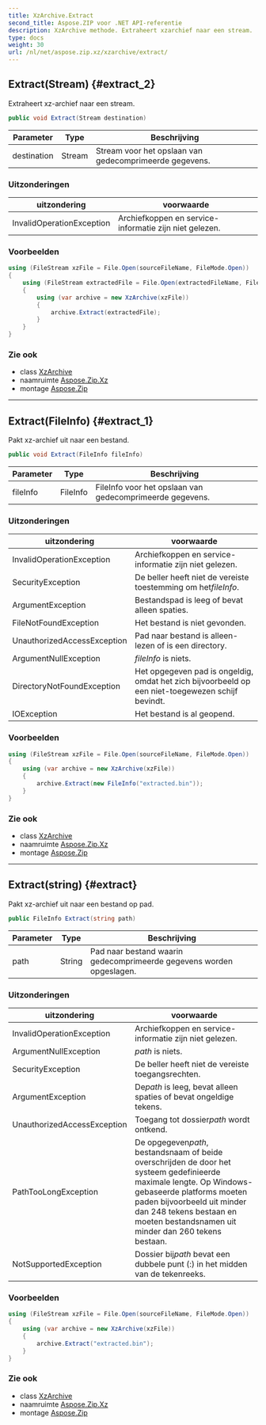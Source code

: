 ```yaml
---
title: XzArchive.Extract
second_title: Aspose.ZIP voor .NET API-referentie
description: XzArchive methode. Extraheert xzarchief naar een stream.
type: docs
weight: 30
url: /nl/net/aspose.zip.xz/xzarchive/extract/
---
```

## Extract(Stream) {#extract_2}

Extraheert xz-archief naar een stream.

```csharp
public void Extract(Stream destination)
```

| Parameter | Type | Beschrijving |
| --- | --- | --- |
| destination | Stream | Stream voor het opslaan van gedecomprimeerde gegevens. |

### Uitzonderingen

| uitzondering | voorwaarde |
| --- | --- |
| InvalidOperationException | Archiefkoppen en service-informatie zijn niet gelezen. |

### Voorbeelden

```csharp
using (FileStream xzFile = File.Open(sourceFileName, FileMode.Open))
{
    using (FileStream extractedFile = File.Open(extractedFileName, FileMode.Create))
    {
        using (var archive = new XzArchive(xzFile))
        {
            archive.Extract(extractedFile);
        }
    }
}
```

### Zie ook

* class [XzArchive](../)
* naamruimte [Aspose.Zip.Xz](../../xzarchive/)
* montage [Aspose.Zip](../../../)

---

## Extract(FileInfo) {#extract_1}

Pakt xz-archief uit naar een bestand.

```csharp
public void Extract(FileInfo fileInfo)
```

| Parameter | Type | Beschrijving |
| --- | --- | --- |
| fileInfo | FileInfo | FileInfo voor het opslaan van gedecomprimeerde gegevens. |

### Uitzonderingen

| uitzondering | voorwaarde |
| --- | --- |
| InvalidOperationException | Archiefkoppen en service-informatie zijn niet gelezen. |
| SecurityException | De beller heeft niet de vereiste toestemming om het*fileInfo*. |
| ArgumentException | Bestandspad is leeg of bevat alleen spaties. |
| FileNotFoundException | Het bestand is niet gevonden. |
| UnauthorizedAccessException | Pad naar bestand is alleen-lezen of is een directory. |
| ArgumentNullException | *fileInfo* is niets. |
| DirectoryNotFoundException | Het opgegeven pad is ongeldig, omdat het zich bijvoorbeeld op een niet-toegewezen schijf bevindt. |
| IOException | Het bestand is al geopend. |

### Voorbeelden

```csharp
using (FileStream xzFile = File.Open(sourceFileName, FileMode.Open))
{
    using (var archive = new XzArchive(xzFile))
    {
        archive.Extract(new FileInfo("extracted.bin"));
    }
}
```

### Zie ook

* class [XzArchive](../)
* naamruimte [Aspose.Zip.Xz](../../xzarchive/)
* montage [Aspose.Zip](../../../)

---

## Extract(string) {#extract}

Pakt xz-archief uit naar een bestand op pad.

```csharp
public FileInfo Extract(string path)
```

| Parameter | Type | Beschrijving |
| --- | --- | --- |
| path | String | Pad naar bestand waarin gedecomprimeerde gegevens worden opgeslagen. |

### Uitzonderingen

| uitzondering | voorwaarde |
| --- | --- |
| InvalidOperationException | Archiefkoppen en service-informatie zijn niet gelezen. |
| ArgumentNullException | *path* is niets. |
| SecurityException | De beller heeft niet de vereiste toegangsrechten. |
| ArgumentException | De*path* is leeg, bevat alleen spaties of bevat ongeldige tekens. |
| UnauthorizedAccessException | Toegang tot dossier*path* wordt ontkend. |
| PathTooLongException | De opgegeven*path*, bestandsnaam of beide overschrijden de door het systeem gedefinieerde maximale lengte. Op Windows-gebaseerde platforms moeten paden bijvoorbeeld uit minder dan 248 tekens bestaan en moeten bestandsnamen uit minder dan 260 tekens bestaan. |
| NotSupportedException | Dossier bij*path* bevat een dubbele punt (:) in het midden van de tekenreeks. |

### Voorbeelden

```csharp
using (FileStream xzFile = File.Open(sourceFileName, FileMode.Open))
{
    using (var archive = new XzArchive(xzFile))
    {
        archive.Extract("extracted.bin");
    }
}
```

### Zie ook

* class [XzArchive](../)
* naamruimte [Aspose.Zip.Xz](../../xzarchive/)
* montage [Aspose.Zip](../../../)


